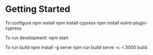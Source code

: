 # Getting Started 

To configure
npm install
npm install cypress
npm install eslint-plugin-cypress

To run development:
npm start

To run build
npm install -g serve
npm run build
serve -s -l 3000 build